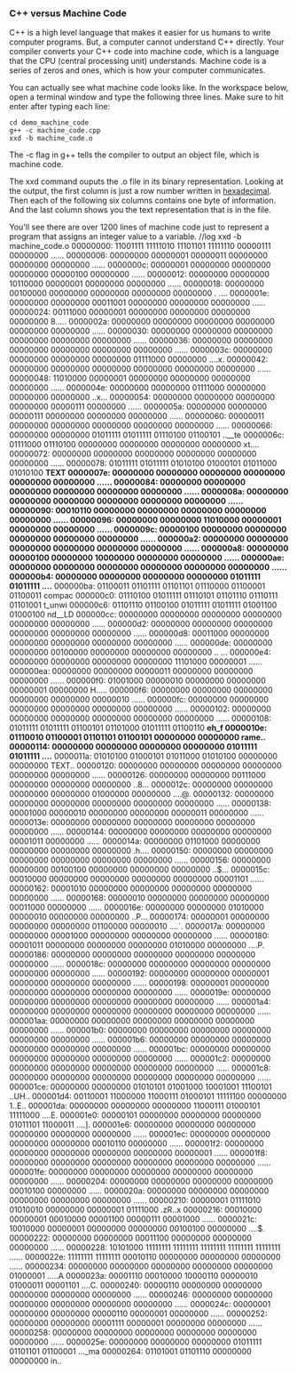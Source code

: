 ### C++ versus Machine Code

C++ is a high level language that makes it easier for us humans to write computer programs. But, a computer cannot understand C++ directly. Your compiler converts your C++ code into machine code, which is a language that the CPU (central processing unit) understands. Machine code is a series of zeros and ones, which is how your computer communicates.

You can actually see what machine code looks like. In the workspace below, open a terminal window and type the following three lines. Make sure to hit enter after typing each line:

```
cd demo_machine_code
g++ -c machine_code.cpp
xxd -b machine_code.o
```
The -c flag in g++ tells the compiler to output an object file, which is machine code.

The xxd command ouputs the .o file in its binary representation. Looking at the output, the first column is just a row number written in [hexadecimal](https://simple.wikipedia.org/wiki/Hexadecimal_numeral_system). Then each of the following six columns contains one byte of information. And the last column shows you the text representation that is in the file.

You'll see there are over 1200 lines of machine code just to represent a program that assigns an integer value to a variable.
//log
xxd -b machine_code.o
00000000: 11001111 11111010 11101101 11111110 00000111 00000000  ......
00000006: 00000000 00000001 00000011 00000000 00000000 00000000  ......
0000000c: 00000001 00000000 00000000 00000000 00000100 00000000  ......
00000012: 00000000 00000000 10110000 00000001 00000000 00000000  ......
00000018: 00000000 00100000 00000000 00000000 00000000 00000000  . ....
0000001e: 00000000 00000000 00011001 00000000 00000000 00000000  ......
00000024: 00111000 00000001 00000000 00000000 00000000 00000000  8.....
0000002a: 00000000 00000000 00000000 00000000 00000000 00000000  ......
00000030: 00000000 00000000 00000000 00000000 00000000 00000000  ......
00000036: 00000000 00000000 00000000 00000000 00000000 00000000  ......
0000003c: 00000000 00000000 00000000 00000000 01111000 00000000  ....x.
00000042: 00000000 00000000 00000000 00000000 00000000 00000000  ......
00000048: 11010000 00000001 00000000 00000000 00000000 00000000  ......
0000004e: 00000000 00000000 01111000 00000000 00000000 00000000  ..x...
00000054: 00000000 00000000 00000000 00000000 00000111 00000000  ......
0000005a: 00000000 00000000 00000111 00000000 00000000 00000000  ......
00000060: 00000011 00000000 00000000 00000000 00000000 00000000  ......
00000066: 00000000 00000000 01011111 01011111 01110100 01100101  ..__te
0000006c: 01111000 01110100 00000000 00000000 00000000 00000000  xt....
00000072: 00000000 00000000 00000000 00000000 00000000 00000000  ......
00000078: 01011111 01011111 01010100 01000101 01011000 01010100  __TEXT
0000007e: 00000000 00000000 00000000 00000000 00000000 00000000  ......
00000084: 00000000 00000000 00000000 00000000 00000000 00000000  ......
0000008a: 00000000 00000000 00000000 00000000 00000000 00000000  ......
00000090: 00010110 00000000 00000000 00000000 00000000 00000000  ......
00000096: 00000000 00000000 11010000 00000001 00000000 00000000  ......
0000009c: 00000100 00000000 00000000 00000000 00000000 00000000  ......
000000a2: 00000000 00000000 00000000 00000000 00000000 00000000  ......
000000a8: 00000000 00000100 00000000 10000000 00000000 00000000  ......
000000ae: 00000000 00000000 00000000 00000000 00000000 00000000  ......
000000b4: 00000000 00000000 00000000 00000000 01011111 01011111  ....__
000000ba: 01100011 01101111 01101101 01110000 01100001 01100011  compac
000000c0: 01110100 01011111 01110101 01101110 01110111 01101001  t_unwi
000000c6: 01101110 01100100 01011111 01011111 01001100 01000100  nd__LD
000000cc: 00000000 00000000 00000000 00000000 00000000 00000000  ......
000000d2: 00000000 00000000 00000000 00000000 00000000 00000000  ......
000000d8: 00011000 00000000 00000000 00000000 00000000 00000000  ......
000000de: 00000000 00000000 00100000 00000000 00000000 00000000  .. ...
000000e4: 00000000 00000000 00000000 00000000 11101000 00000001  ......
000000ea: 00000000 00000000 00000011 00000000 00000000 00000000  ......
000000f0: 01001000 00000010 00000000 00000000 00000001 00000000  H.....
000000f6: 00000000 00000000 00000000 00000000 00000000 00000010  ......
000000fc: 00000000 00000000 00000000 00000000 00000000 00000000  ......
00000102: 00000000 00000000 00000000 00000000 00000000 00000000  ......
00000108: 01011111 01011111 01100101 01101000 01011111 01100110  __eh_f
0000010e: 01110010 01100001 01101101 01100101 00000000 00000000  rame..
00000114: 00000000 00000000 00000000 00000000 01011111 01011111  ....__
0000011a: 01010100 01000101 01011000 01010100 00000000 00000000  TEXT..
00000120: 00000000 00000000 00000000 00000000 00000000 00000000  ......
00000126: 00000000 00000000 00111000 00000000 00000000 00000000  ..8...
0000012c: 00000000 00000000 00000000 00000000 01000000 00000000  ....@.
00000132: 00000000 00000000 00000000 00000000 00000000 00000000  ......
00000138: 00001000 00000010 00000000 00000000 00000011 00000000  ......
0000013e: 00000000 00000000 00000000 00000000 00000000 00000000  ......
00000144: 00000000 00000000 00000000 00000000 00001011 00000000  ......
0000014a: 00000000 01101000 00000000 00000000 00000000 00000000  .h....
00000150: 00000000 00000000 00000000 00000000 00000000 00000000  ......
00000156: 00000000 00000000 00100100 00000000 00000000 00000000  ..$...
0000015c: 00010000 00000000 00000000 00000000 00000000 00001101  ......
00000162: 00001010 00000000 00000000 00000000 00000000 00000000  ......
00000168: 00000010 00000000 00000000 00000000 00011000 00000000  ......
0000016e: 00000000 00000000 01010000 00000010 00000000 00000000  ..P...
00000174: 00000001 00000000 00000000 00000000 01100000 00000010  ....`.
0000017a: 00000000 00000000 00001000 00000000 00000000 00000000  ......
00000180: 00001011 00000000 00000000 00000000 01010000 00000000  ....P.
00000186: 00000000 00000000 00000000 00000000 00000000 00000000  ......
0000018c: 00000000 00000000 00000000 00000000 00000000 00000000  ......
00000192: 00000000 00000000 00000001 00000000 00000000 00000000  ......
00000198: 00000001 00000000 00000000 00000000 00000000 00000000  ......
0000019e: 00000000 00000000 00000000 00000000 00000000 00000000  ......
000001a4: 00000000 00000000 00000000 00000000 00000000 00000000  ......
000001aa: 00000000 00000000 00000000 00000000 00000000 00000000  ......
000001b0: 00000000 00000000 00000000 00000000 00000000 00000000  ......
000001b6: 00000000 00000000 00000000 00000000 00000000 00000000  ......
000001bc: 00000000 00000000 00000000 00000000 00000000 00000000  ......
000001c2: 00000000 00000000 00000000 00000000 00000000 00000000  ......
000001c8: 00000000 00000000 00000000 00000000 00000000 00000000  ......
000001ce: 00000000 00000000 01010101 01001000 10001001 11100101  ..UH..
000001d4: 00110001 11000000 11000111 01000101 11111100 00000000  1..E..
000001da: 00000000 00000000 00000000 11000111 01000101 11111000  ....E.
000001e0: 00000101 00000000 00000000 00000000 01011101 11000011  ....].
000001e6: 00000000 00000000 00000000 00000000 00000000 00000000  ......
000001ec: 00000000 00000000 00000000 00000000 00010110 00000000  ......
000001f2: 00000000 00000000 00000000 00000000 00000000 00000001  ......
000001f8: 00000000 00000000 00000000 00000000 00000000 00000000  ......
000001fe: 00000000 00000000 00000000 00000000 00000000 00000000  ......
00000204: 00000000 00000000 00000000 00000000 00010100 00000000  ......
0000020a: 00000000 00000000 00000000 00000000 00000000 00000000  ......
00000210: 00000001 01111010 01010010 00000000 00000001 01111000  .zR..x
00000216: 00010000 00000001 00010000 00001100 00000111 00001000  ......
0000021c: 10010000 00000001 00000000 00000000 00100100 00000000  ....$.
00000222: 00000000 00000000 00011100 00000000 00000000 00000000  ......
00000228: 10101000 11111111 11111111 11111111 11111111 11111111  ......
0000022e: 11111111 11111111 00010110 00000000 00000000 00000000  ......
00000234: 00000000 00000000 00000000 00000000 00000000 01000001  .....A
0000023a: 00001110 00010000 10000110 00000010 01000011 00001101  ....C.
00000240: 00000110 00000000 00000000 00000000 00000000 00000000  ......
00000246: 00000000 00000000 00000000 00000000 00000000 00000000  ......
0000024c: 00000001 00000000 00000000 00000110 00000001 00000000  ......
00000252: 00000000 00000000 00001111 00000001 00000000 00000000  ......
00000258: 00000000 00000000 00000000 00000000 00000000 00000000  ......
0000025e: 00000000 00000000 00000000 01011111 01101101 01100001  ..._ma
00000264: 01101001 01101110 00000000 00000000                    in..